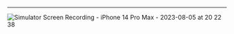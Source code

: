 # 

--- 

![Simulator Screen Recording - iPhone 14 Pro Max - 2023-08-05 at 20 22 38](https://github.com/tellesiivan/todo_manager/assets/59785454/8626cc6b-528b-42c1-af4c-2b3e1493521f)
